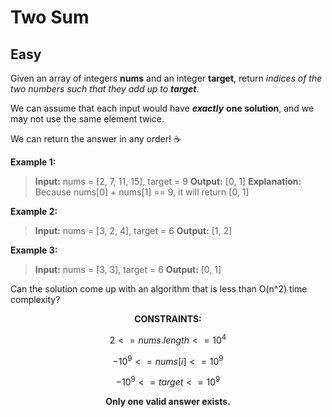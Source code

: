 # Two Sum
## Easy
Given an array of integers **nums** and an integer **target**, return _indices of the two numbers such that they add up to **target**_.

We can assume that each input would have _**exactly**_ **one solution**, and we may not use the same element twice.

We can return the answer in any order! ☕

**Example 1:**
> **Input:** nums = [2, 7, 11, 15], target = 9
> **Output:** [0, 1]
> **Explanation:** Because nums[0] + nums[1] == 9, it will return [0, 1]

**Example 2:**
> **Input:** nums = [3, 2, 4], target = 6
> **Output:** [1, 2]

**Example 3:**
> **Input:** nums = [3, 3], target = 6
> **Output:** [0, 1]

Can the solution come up with an algorithm that is less than O(n^2) time complexity?

<div align="center">
  <b> CONSTRAINTS: </b>
</div>

```math
2 <= nums.length <= 10^4
```
```math
-10^9 <= nums[i] <= 10^9
```
```math
-10^9 <= target <= 10^9
```
<div align="center">
  <b> Only one valid answer exists. </b>
</div>




